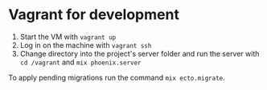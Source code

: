 # Vagrant for development
1. Start the VM with `vagrant up`
2. Log in on the machine with `vagrant ssh`
3. Change directory into the project's server folder and run the server with `cd /vagrant` and `mix phoenix.server`

To apply pending migrations run the command `mix ecto.migrate`.
